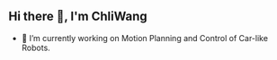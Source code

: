 ## Hi there 👋, I'm ChliWang

- 🔭 I’m currently working on Motion Planning and Control of Car-like Robots.
